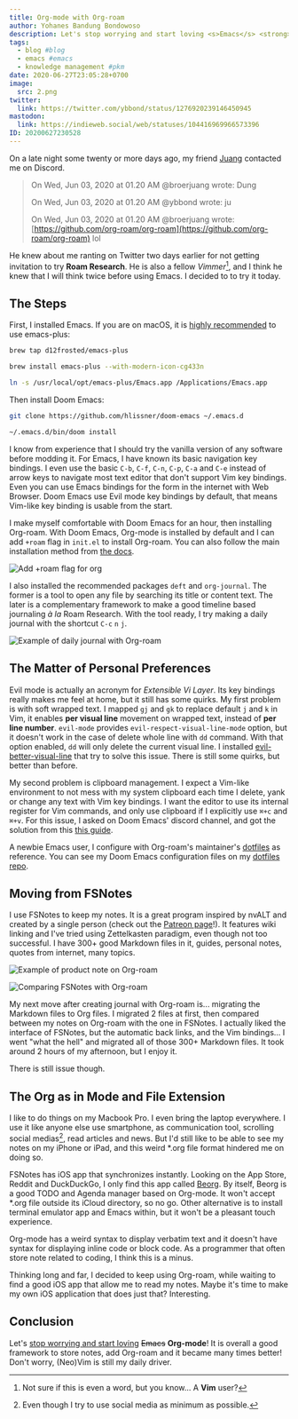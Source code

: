 ```yaml
---
title: Org-mode with Org-roam
author: Yohanes Bandung Bondowoso
description: Let's stop worrying and start loving <s>Emacs</s> <strong>Org-mode</strong>! The main reason I use <s>Emacs</s> Org-mode is for <strong>Org-roam</strong>, a framework that enable notes linking based on Roam Research, that's based on <i>slip-box</i> note taking method.
tags:
  - blog #blog
  - emacs #emacs
  - knowledge management #pkm
date: 2020-06-27T23:05:28+0700
image:
  src: 2.png
twitter:
  link: https://twitter.com/ybbond/status/1276920239146450945
mastodon:
  link: https://indieweb.social/web/statuses/104416969966573396
ID: 20200627230528
---
```


On a late night some twenty or more days ago, my friend [Juang](https://twitter.com/broerjuang "Link to Juang's twitter profile") contacted me on Discord.

> On Wed, Jun 03, 2020 at 01.20 AM @broerjuang wrote:
> Dung
>
> On Wed, Jun 03, 2020 at 01.20 AM @ybbond wrote:
> ju
>
> On Wed, Jun 03, 2020 at 01.20 AM @broerjuang wrote:
> [https://github.com/org-roam/org-roam](https://github.com/org-roam/org-roam)
> lol

He knew about me ranting on Twitter two days earlier for not getting invitation to try **Roam Research**. He is also a fellow _Vimmer_[^1], and I think he knew that I will think twice before using Emacs. I decided to to try it today.

## The Steps

First, I installed Emacs. If you are on macOS, it is [highly recommended][emacs-plus] to use emacs-plus:

```bash
brew tap d12frosted/emacs-plus
```
```bash
brew install emacs-plus --with-modern-icon-cg433n
```
```bash
ln -s /usr/local/opt/emacs-plus/Emacs.app /Applications/Emacs.app
```

Then install Doom Emacs:

```bash
git clone https://github.com/hlissner/doom-emacs ~/.emacs.d
```
```bash
~/.emacs.d/bin/doom install
```

I know from experience that I should try the vanilla version of any software before modding it. For Emacs, I have known its basic navigation key bindings. I even use the basic `C-b`, `C-f`, `C-n`, `C-p`, `C-a` and `C-e` instead of arrow keys to navigate most text editor that don't support Vim key bindings. Even you can use Emacs bindings for the form in the internet with Web Browser. Doom Emacs use Evil mode key bindings by default, that means Vim-like key binding is usable from the start.

I make myself comfortable with Doom Emacs for an hour, then installing Org-roam. With Doom Emacs, Org-mode is installed by default and I can add `+roam` flag in `init.el` to install Org-roam. You can also follow the main installation method from [the docs][org-roam-install].

![Add +roam flag for org](1.png "Add +roam flag for org")

I also installed the recommended packages `deft` and `org-journal`. The former is a tool to open any file by searching its title or content text. The later is a complementary framework to make a good timeline based journaling _à la_ Roam Research. With the tool ready, I try making a daily journal with the shortcut `C-c` `n` `j`.

![Example of daily journal with Org-roam](3.png "Example of daily journal with Org-roam")

## The Matter of Personal Preferences

Evil mode is actually an acronym for _Extensible Vi Layer_. Its key bindings really makes me feel at home, but it still has some quirks. My first problem is with soft wrapped text. I mapped `gj` and `gk` to replace default `j` and `k` in Vim, it enables **per visual line** movement on wrapped text, instead of **per line number**. `evil-mode` provides `evil-respect-visual-line-mode` option, but it doesn't work in the case of delete whole line with `dd` command. With that option enabled, `dd` will only delete the current visual line. I installed [evil-better-visual-line](https://github.com/YourFin/evil-better-visual-line) that try to solve this issue. There is still some quirks, but better than before.

My second problem is clipboard management. I expect a Vim-like environment to not mess with my system clipboard each time I delete, yank or change any text with Vim key bindings. I want the editor to use its internal register for Vim commands, and only use clipboard if I explicitly use `⌘+c` and `⌘+v`. For this issue, I asked on Doom Emacs' discord channel, and got the solution from this [this guide][config-org].

A newbie Emacs user, I configure with Org-roam's maintainer's [dotfiles][jethro-dotfiles] as reference. You can see my Doom Emacs configuration files on my [dotfiles repo][my-dotfiles].

## Moving from FSNotes

I use FSNotes to keep my notes. It is a great program inspired by nvALT and created by a single person (check out the [Patreon page][patreon]!). It features wiki linking and I've tried using Zettelkasten paradigm, even though not too successful. I have 300+ good Markdown files in it, guides, personal notes, quotes from internet, many topics.

![Example of product note on Org-roam](2.png "Example of product note on Org-roam")

![Comparing FSNotes with Org-roam](4.png "Comparing FSNotes with Org-roam")

My next move after creating journal with Org-roam is... migrating the Markdown files to Org files. I migrated 2 files at first, then compared between my notes on Org-roam with the one in FSNotes. I actually liked the interface of FSNotes, but the automatic back links, and the Vim bindings... I went "what the hell" and migrated all of those 300+ Markdown files. It took around 2 hours of my afternoon, but I enjoy it.

There is still issue though.

## The Org as in Mode and File Extension

I like to do things on my Macbook Pro. I even bring the laptop everywhere. I use it like anyone else use smartphone, as communication tool, scrolling social medias[^2], read articles and news. But I'd still like to be able to see my notes on my iPhone or iPad, and this weird *.org file format hindered me on doing so.

FSNotes has iOS app that synchronizes instantly. Looking on the App Store, Reddit and DuckDuckGo, I only find this app called [Beorg](https://beorgapp.com/). By itself, Beorg is a good TODO and Agenda manager based on Org-mode. It won't accept *.org file outside its iCloud directory, so no go. Other alternative is to install terminal emulator app and Emacs within, but it won't be a pleasant touch experience.

Org-mode has a weird syntax to display verbatim text and it doesn't have syntax for displaying inline code or block code. As a programmer that often store note related to coding, I think this is a minus.

Thinking long and far, I decided to keep using Org-roam, while waiting to find a good iOS app that allow me to read my notes. Maybe it's time to make my own iOS application that does just that? Interesting.

## Conclusion

Let's [stop worrying and start loving](https://invidio.us/watch?v=JWD1Fpdd4Pc) ~~Emacs~~ **Org-mode**! It is overall a good framework to store notes, add Org-roam and it became many times better! Don't worry, (Neo)Vim is still my daily driver.

[emacs-plus]: https://github.com/hlissner/doom-emacs/blob/develop/docs/getting_started.org#with-homebrew
[org-roam-install]: https://github.com/org-roam/org-roam#installation
[jethro-dotfiles]: https://github.com/jethrokuan/dots
[my-dotfiles]: https://github.com/ybbond/dotfiles/
[config-org]: https://github.com/midchildan/dotfiles/blob/master/home/.config/doom/config.org#cutting-and-pasting
[patreon]: https://www.patreon.com/hlushchenko

[^1]: Not sure if this is even a word, but you know... A **Vim** user?
[^2]: Even though I try to use social media as minimum as possible.
